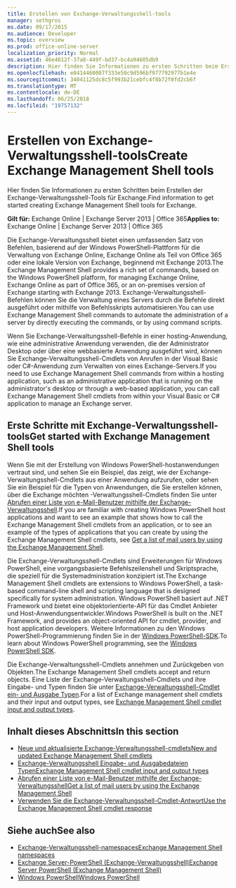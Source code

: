 ```yaml
---
title: Erstellen von Exchange-Verwaltungsshell-tools
manager: sethgros
ms.date: 09/17/2015
ms.audience: Developer
ms.topic: overview
ms.prod: office-online-server
localization_priority: Normal
ms.assetid: 46e4812f-37a8-449f-bd37-bc4a94605db9
description: Hier finden Sie Informationen zu ersten Schritten beim Erstellen der Exchange-Verwaltungsshell-Tools für Exchange.
ms.openlocfilehash: e8414460007f333e50c9d596bf977792977b1e4e
ms.sourcegitcommit: 34041125dc8c5f993b21cebfc4f8b72f0fd2cb6f
ms.translationtype: MT
ms.contentlocale: de-DE
ms.lasthandoff: 06/25/2018
ms.locfileid: "19757132"
---
```

# <a name="create-exchange-management-shell-tools"></a><span data-ttu-id="5e323-103">Erstellen von Exchange-Verwaltungsshell-tools</span><span class="sxs-lookup"><span data-stu-id="5e323-103">Create Exchange Management Shell tools</span></span>

<span data-ttu-id="5e323-104">Hier finden Sie Informationen zu ersten Schritten beim Erstellen der Exchange-Verwaltungsshell-Tools für Exchange.</span><span class="sxs-lookup"><span data-stu-id="5e323-104">Find information to get started creating Exchange Management Shell tools for Exchange.</span></span>

<span data-ttu-id="5e323-105">**Gilt für:** Exchange Online | Exchange Server 2013 | Office 365</span><span class="sxs-lookup"><span data-stu-id="5e323-105">**Applies to:** Exchange Online | Exchange Server 2013 | Office 365</span></span>
  
<span data-ttu-id="5e323-106">Die Exchange-Verwaltungsshell bietet einen umfassenden Satz von Befehlen, basierend auf der Windows PowerShell-Plattform für die Verwaltung von Exchange Online, Exchange Online als Teil von Office 365 oder eine lokale Version von Exchange, beginnend mit Exchange 2013.</span><span class="sxs-lookup"><span data-stu-id="5e323-106">The Exchange Management Shell provides a rich set of commands, based on the Windows PowerShell platform, for managing Exchange Online, Exchange Online as part of Office 365, or an on-premises version of Exchange starting with Exchange 2013.</span></span> <span data-ttu-id="5e323-107">Exchange-Verwaltungsshell-Befehlen können Sie die Verwaltung eines Servers durch die Befehle direkt ausgeführt oder mithilfe von Befehlsskripts automatisieren.</span><span class="sxs-lookup"><span data-stu-id="5e323-107">You can use Exchange Management Shell commands to automate the administration of a server by directly executing the commands, or by using command scripts.</span></span>
  
<span data-ttu-id="5e323-108">Wenn Sie Exchange-Verwaltungsshell-Befehle in einer hosting-Anwendung, wie eine administrative Anwendung verwenden, die der Administrator Desktop oder über eine webbasierte Anwendung ausgeführt wird, können Sie Exchange-Verwaltungsshell-Cmdlets von Anrufen in der Visual Basic oder C#-Anwendung zum Verwalten von eines Exchange-Servers.</span><span class="sxs-lookup"><span data-stu-id="5e323-108">If you need to use Exchange Management Shell commands from within a hosting application, such as an administrative application that is running on the administrator's desktop or through a web-based application, you can call Exchange Management Shell cmdlets from within your Visual Basic or C# application to manage an Exchange server.</span></span>
  
## <a name="get-started-with-exchange-management-shell-tools"></a><span data-ttu-id="5e323-109">Erste Schritte mit Exchange-Verwaltungsshell-tools</span><span class="sxs-lookup"><span data-stu-id="5e323-109">Get started with Exchange Management Shell tools</span></span>
<span data-ttu-id="5e323-110"><a name="SP15GettingStartedTemplate_WhatDoYouNeed"> </a></span><span class="sxs-lookup"><span data-stu-id="5e323-110"></span></span>

<span data-ttu-id="5e323-111">Wenn Sie mit der Erstellung von Windows PowerShell-hostanwendungen vertraut sind, und sehen Sie ein Beispiel, das zeigt, wie der Exchange-Verwaltungsshell-Cmdlets aus einer Anwendung aufzurufen, oder sehen Sie ein Beispiel für die Typen von Anwendungen, die Sie erstellen können, über die Exchange möchten -Verwaltungsshell-Cmdlets finden Sie unter [Abrufen einer Liste von e-Mail-Benutzer mithilfe der Exchange-Verwaltungsshell](how-to-get-a-list-of-mail-users-by-using-the-exchange-management-shell.md).</span><span class="sxs-lookup"><span data-stu-id="5e323-111">If you are familiar with creating Windows PowerShell host applications and want to see an example that shows how to call the Exchange Management Shell cmdlets from an application, or to see an example of the types of applications that you can create by using the Exchange Management Shell cmdlets, see [Get a list of mail users by using the Exchange Management Shell](how-to-get-a-list-of-mail-users-by-using-the-exchange-management-shell.md).</span></span>
  
<span data-ttu-id="5e323-112">Die Exchange-Verwaltungsshell-Cmdlets sind Erweiterungen für Windows PowerShell, eine vorgangsbasierte Befehlszeilenshell und Skriptsprache, die speziell für die Systemadministration konzipiert ist.</span><span class="sxs-lookup"><span data-stu-id="5e323-112">The Exchange Management Shell cmdlets are extensions to Windows PowerShell, a task-based command-line shell and scripting language that is designed specifically for system administration.</span></span> <span data-ttu-id="5e323-113">Windows PowerShell basiert auf .NET Framework und bietet eine objektorientierte-API für das Cmdlet Anbieter und Host-Anwendungsentwickler.</span><span class="sxs-lookup"><span data-stu-id="5e323-113">Windows PowerShell is built on the .NET Framework, and provides an object-oriented API for cmdlet, provider, and host application developers.</span></span> <span data-ttu-id="5e323-114">Weitere Informationen zu den Windows PowerShell-Programmierung finden Sie in der [Windows PowerShell-SDK](http://msdn.microsoft.com/en-us/library/dd835506%28VS.85%29.aspx).</span><span class="sxs-lookup"><span data-stu-id="5e323-114">To learn about Windows PowerShell programming, see the [Windows PowerShell SDK](http://msdn.microsoft.com/en-us/library/dd835506%28VS.85%29.aspx).</span></span>
  
<span data-ttu-id="5e323-115">Die Exchange-Verwaltungsshell-Cmdlets annehmen und Zurückgeben von Objekten.</span><span class="sxs-lookup"><span data-stu-id="5e323-115">The Exchange Management Shell cmdlets accept and return objects.</span></span> <span data-ttu-id="5e323-116">Eine Liste der Exchange-Verwaltungsshell-Cmdlets und ihre Eingabe- und Typen finden Sie unter [Exchange-Verwaltungsshell-Cmdlet ein- und Ausgabe Typen](exchange-management-shell-cmdlet-input-and-output-types.md).</span><span class="sxs-lookup"><span data-stu-id="5e323-116">For a list of Exchange management shell cmdlets and their input and output types, see [Exchange Management Shell cmdlet input and output types](exchange-management-shell-cmdlet-input-and-output-types.md).</span></span>
  
## <a name="in-this-section"></a><span data-ttu-id="5e323-117">Inhalt dieses Abschnitts</span><span class="sxs-lookup"><span data-stu-id="5e323-117">In this section</span></span>

- [<span data-ttu-id="5e323-118">Neue und aktualisierte Exchange-Verwaltungsshell-cmdlets</span><span class="sxs-lookup"><span data-stu-id="5e323-118">New and updated Exchange Management Shell cmdlets</span></span>](new-and-updated-exchange-management-shell-cmdlets.md)  
- [<span data-ttu-id="5e323-119">Exchange-Verwaltungsshell Eingabe- und Ausgabedateien Typen</span><span class="sxs-lookup"><span data-stu-id="5e323-119">Exchange Management Shell cmdlet input and output types</span></span>](exchange-management-shell-cmdlet-input-and-output-types.md)
- [<span data-ttu-id="5e323-120">Abrufen einer Liste von e-Mail-Benutzer mithilfe der Exchange-Verwaltungsshell</span><span class="sxs-lookup"><span data-stu-id="5e323-120">Get a list of mail users by using the Exchange Management Shell</span></span>](how-to-get-a-list-of-mail-users-by-using-the-exchange-management-shell.md)
- [<span data-ttu-id="5e323-121">Verwenden Sie die Exchange-Verwaltungsshell-Cmdlet-Antwort</span><span class="sxs-lookup"><span data-stu-id="5e323-121">Use the Exchange Management Shell cmdlet response</span></span>](how-to-use-the-exchange-management-shell-cmdlet-response.md)


## <a name="see-also"></a><span data-ttu-id="5e323-122">Siehe auch</span><span class="sxs-lookup"><span data-stu-id="5e323-122">See also</span></span>

- [<span data-ttu-id="5e323-123">Exchange-Verwaltungsshell-namespaces</span><span class="sxs-lookup"><span data-stu-id="5e323-123">Exchange Management Shell namespaces</span></span>](exchange-management-shell-namespaces.md)  
- [<span data-ttu-id="5e323-124">Exchange Server-PowerShell (Exchange-Verwaltungsshell)</span><span class="sxs-lookup"><span data-stu-id="5e323-124">Exchange Server PowerShell (Exchange Management Shell)</span></span>](https://docs.microsoft.com/en-us/powershell/exchange/exchange-server/exchange-management-shell?view=exchange-ps)  
- [<span data-ttu-id="5e323-125">Windows PowerShell</span><span class="sxs-lookup"><span data-stu-id="5e323-125">Windows PowerShell</span></span>](http://msdn.microsoft.com/en-us/library/dd835506%28v=vs.85%29.aspx)
    


